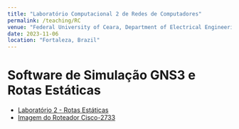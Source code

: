 ```yaml
---
title: "Laboratório Computacional 2 de Redes de Computadores"
permalink: /teaching/RC
venue: "Federal University of Ceara, Department of Electrical Engineering"
date: 2023-11-06
location: "Fortaleza, Brazil"
---
```


# Software de Simulação GNS3 e Rotas Estáticas

- [Laboratório 2 - Rotas Estáticas](https://drive.google.com/drive/folders/1BgcrxtpzkrSOat_vUkI-VM2E36HhAA6E?usp=sharing)
- [Imagem do Roteador Cisco-2733]()
